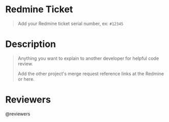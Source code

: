 # Redmine Ticket
> Add your Redmine ticket serial number, ex: `#12345`


# Description
> Anything you want to explain to another developer for helpful code review.
>
> Add the other project's merge request reference links at the Redmine or here.



# Reviewers

@reviewers